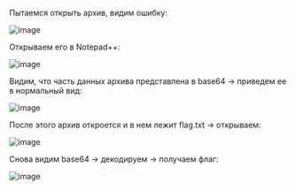 Пытаемся открыть архив, видим ошибку:

![image](https://github.com/cybhack0/ctf2023-2024/assets/46570641/0207b83b-aefa-4904-ba21-88929ddaedd1)

Открываем его в Notepad++:

![image](https://github.com/cybhack0/ctf2023-2024/assets/46570641/df9c8a3f-8b42-4681-bc1b-46fce2b790f0)

Видим, что часть данных архива представлена в base64 -> приведем ее в нормальный вид:

![image](https://github.com/cybhack0/ctf2023-2024/assets/46570641/8a9af768-d521-4417-a583-4d9495a4c8b9)

После этого архив откроется и в нем лежит flag.txt -> открываем:

![image](https://github.com/cybhack0/ctf2023-2024/assets/46570641/3ff47394-5120-4ce5-b6b1-1467663c8400)

Снова видим base64 -> декодируем -> получаем флаг:

![image](https://github.com/cybhack0/ctf2023-2024/assets/46570641/9dca5451-eefb-411c-9fc9-23db73b998b9)
